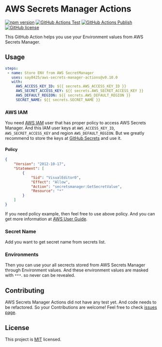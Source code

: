 # AWS Secrets Manager Actions

[![npm version](https://img.shields.io/npm/v/aws-secrets-manager-actions?color=cb3837&logo=npm)](https://www.npmjs.com/package/aws-secrets-manager-actions)
[![GitHub Actions Test](https://github.com/say8425/aws-secrets-manager-actions/workflows/Test/badge.svg)](https://github.com/say8425/aws-secrets-manager-actions/actions?query=workflow%3ATest)
[![GitHub Actions Publish](https://github.com/say8425/aws-secrets-manager-actions/workflows/Publish/badge.svg)](https://github.com/say8425/aws-secrets-manager-actions/actions?query=workflow%3APublish)
[![GitHub license](https://img.shields.io/badge/license-MIT-blue.svg)](https://github.com/say8425/aws-secrets-manager-actions/blob/master/LICENSE)

This GitHub Action helps you use your Environment values from AWS Secrets Manager.

## Usage

```yaml
steps:
 - name: Store ENV from AWS SecretManager
   uses: say8425/aws-secrets-manager-actions@v0.10.0
   with:
     AWS_ACCESS_KEY_ID: ${{ secrets.AWS_ACCESS_KEY_ID }}
     AWS_SECRET_ACCESS_KEY: ${{ secrets.AWS_SECRET_ACCESS_KEY }}
     AWS_DEFAULT_REGION: ${{ secrets.AWS_DEFAULT_REGION }}
     SECRET_NAME: ${{ secrets.SECRET_NAME }}
```

### AWS IAM

You need [AWS IAM](https://aws.amazon.com/iam) user that has proper policy to access AWS Secrets Manager. And this IAM user keys at `AWS_ACCESS_KEY_ID`, `AWS_SECRET_ACCESS_KEY` and region `AWS_DEFAULT_REGION`. But we greatly recommend to store the keys at [GitHub Secrets](https://help.github.com/en/actions/automating-your-workflow-with-github-actions/creating-and-using-encrypted-secrets) and use it.

#### Policy

```json
{
    "Version": "2012-10-17",
    "Statement": [
        {
            "Sid": "VisualEditor0",
            "Effect": "Allow",
            "Action": "secretsmanager:GetSecretValue",
            "Resource": "*"
        }
    ]
}
```

If you need policy example, then feel free to use above policy. And you can get more information at [AWS User Guide](https://docs.aws.amazon.com/secretsmanager/latest/userguide/auth-and-access_identity-based-policies.html#permissions_grant-get-secret-value-to-one-secret).


### Secret Name

Add you want to get secret name from secrets list.

### Environments

Then you can use your all secrects stored from AWS Secrets Manager through Environment values. And these environment values are masked with `***`. so never can be revealed.

## Contributing

AWS Secrets Manager Actions did not have any test yet. And code needs to be refactored.
So your Contributions are welcome! Feel free to check [issues page](https://github.com/say8425/aws-secrets-manager-action/issues).

## License

This project is [MIT](https://github.com/say8425/aws-secrets-manager-action/blob/master/LICENSE) licensed.
